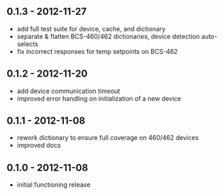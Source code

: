 ## 0.1.3 - 2012-11-27

* add full test suite for device, cache, and dictionary
* separate & flatten BCS-460/462 dictionaries, device detection auto-selects
* fix incorrect responses for temp setpoints on BCS-462

## 0.1.2 - 2012-11-20

* add device communication timeout
* improved error handling on initialization of a new device

## 0.1.1 - 2012-11-08

* rework dictionary to ensure full coverage on 460/462 devices
* improved docs

## 0.1.0 - 2012-11-08

* initial functioning release